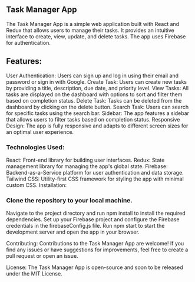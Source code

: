 ## Task Manager App

The Task Manager App is a simple web application built with React and Redux that allows users to manage their tasks. It provides an intuitive interface to create, view, update, and delete tasks. The app uses Firebase for authentication.

## Features:

User Authentication: Users can sign up and log in using their email and password or sign in with Google.
Create Task: Users can create new tasks by providing a title, description, due date, and priority level.
View Tasks: All tasks are displayed on the dashboard with options to sort and filter them based on completion status.
Delete Task: Tasks can be deleted from the dashboard by clicking on the delete button.
Search Task: Users can search for specific tasks using the search bar.
Sidebar: The app features a sidebar that allows users to filter tasks based on completion status.
Responsive Design: The app is fully responsive and adapts to different screen sizes for an optimal user experience.

### Technologies Used:

React: Front-end library for building user interfaces.
Redux: State management library for managing the app's global state.
Firebase: Backend-as-a-Service platform for user authentication and data storage.
Tailwind CSS: Utility-first CSS framework for styling the app with minimal custom CSS.
Installation:

### Clone the repository to your local machine.

Navigate to the project directory and run npm install to install the required dependencies.
Set up your Firebase project and configure the Firebase credentials in the firebaseConfig.js file.
Run npm start to start the development server and open the app in your browser.

Contributing:
Contributions to the Task Manager App are welcome! If you find any issues or have suggestions for improvements, feel free to create a pull request or open an issue.

License:
The Task Manager App is open-source and soon to be released under the MIT License.
